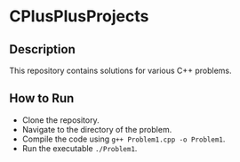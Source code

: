 # CPlusPlusProjects

## Description
This repository contains solutions for various C++ problems.

## How to Run
- Clone the repository.
- Navigate to the directory of the problem.
- Compile the code using `g++ Problem1.cpp -o Problem1`.
- Run the executable `./Problem1`.
